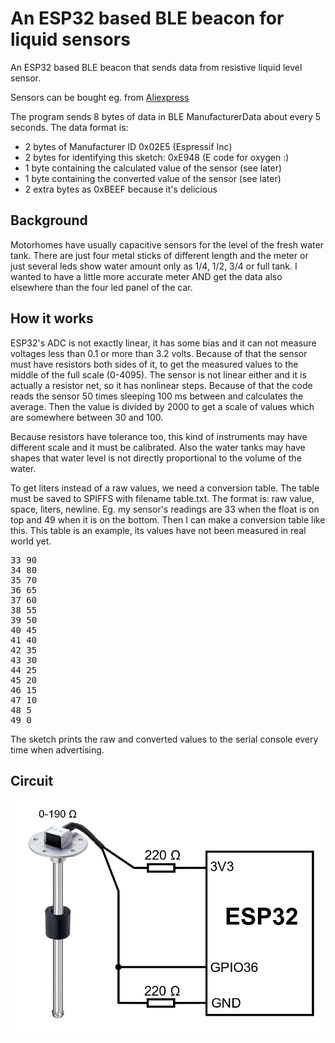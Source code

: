 # An ESP32 based BLE beacon for liquid sensors

An ESP32 based BLE beacon that sends data from resistive liquid level sensor.

Sensors can be bought eg. from 
[Aliexpress](https://www.aliexpress.com/item/4000349189985.html)

The program sends 8 bytes of data in BLE ManufacturerData about every 5 seconds. The data format is:

- 2 bytes of Manufacturer ID 0x02E5 (Espressif Inc)
- 2 bytes for identifying this sketch: 0xE948 (E code for oxygen :)
- 1 byte containing the calculated value of the sensor (see later)
- 1 byte containing the converted value of the sensor (see later)
- 2 extra bytes as 0xBEEF because it's delicious

## Background

Motorhomes have usually capacitive sensors for the level of the fresh water tank. There are just four
metal sticks of different length and the meter or just several leds show water amount only as 
1/4, 1/2, 3/4 or full tank. I wanted to have a little more accurate meter AND get the data also elsewhere 
than the four led panel of the car.

## How it works

ESP32's ADC is not exactly linear, it has some bias and it can not measure voltages less than 0.1 or more 
than 3.2 volts. Because of that the sensor must have resistors both sides of it, to get the measured 
values to the middle of the full scale (0-4095). The sensor is not linear either and it is actually a 
resistor net, so it has nonlinear steps. Because of that the code reads the sensor 50 times sleeping 100 
ms between and calculates the average. Then the value is divided by 2000 to get a scale of values which 
are somewhere between 30 and 100.

Because resistors have tolerance too, this kind of instruments may have different scale and it 
must be calibrated. Also the water tanks may have shapes that water level is not directly proportional to the
volume of the water.

To get liters instead of a raw values, we need a conversion table. The table must be saved to SPIFFS with
filename table.txt. The format is: raw value, space, liters, newline. Eg. my sensor's readings are 33 when 
the float is on top and 49 when it is on the bottom. Then I can make a conversion table like this. 
This table is an example, its values have not been measured in real world yet.

<pre>
33 90
34 80
35 70
36 65
37 60
38 55
39 50
40 45
41 40
42 35
43 30
44 25
45 20
46 15
47 10
48 5
49 0
</pre>

The sketch prints the raw and converted values to the serial console every time when advertising.

## Circuit

![circuit](s/esp32_watersensor.png)
